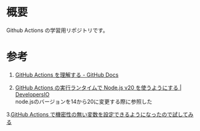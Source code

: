 # 概要
Github Actions の学習用リポジトリです。


# 参考
1. [GitHub Actions を理解する - GitHub Docs](https://docs.github.com/ja/actions/learn-github-actions/understanding-github-actions)

2. [GitHub Actions の実行ランタイムで Node.js v20 を使うようにする | DevelopersIO](https://dev.classmethod.jp/articles/using-nodejs-v20-in-github-actions-runtime/)\
node.jsのバージョンを14から20に変更する際に参照した

3.[GitHub Actions で機密性の無い変数を設定できるようになったので試してみる](https://zenn.dev/kou_pg_0131/articles/gh-actions-configurations-variables)